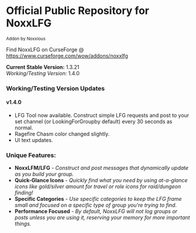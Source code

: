 # Official Public Repository for NoxxLFG
<sup>Addon by Noxxious</sup>

Find NoxxLFG on CurseForge @ https://www.curseforge.com/wow/addons/noxxlfg

**Current Stable Version:** 1.3.21\
*Working/Testing Version:* 1.4.0

### Working/Testing Version Updates
#### v1.4.0
* LFG Tool now available. Construct simple LFG requests and post to your set channel (or LookingForGroupby default) every 30 seconds as normal.
* Ragefire Chasm color changed slightly.
* UI text updates.

### Unique Features:
* **NoxxLFM/LFG** - *Construct and post messages that dynamically update as you build your group.*
* **Quick-Glance Icons** - *Quickly find what you need by using at-a-glance icons like gold/silver amount for travel or role icons for raid/dungeon finding!*
* **Specific Categories** - *Use specific categories to keep the LFG frame small and focused on a specific type of group you're trying to find.*
* **Performance Focused** - *By default, NoxxLFG will not log groups or posts unless you are using it, reserving your memory for more important things.*